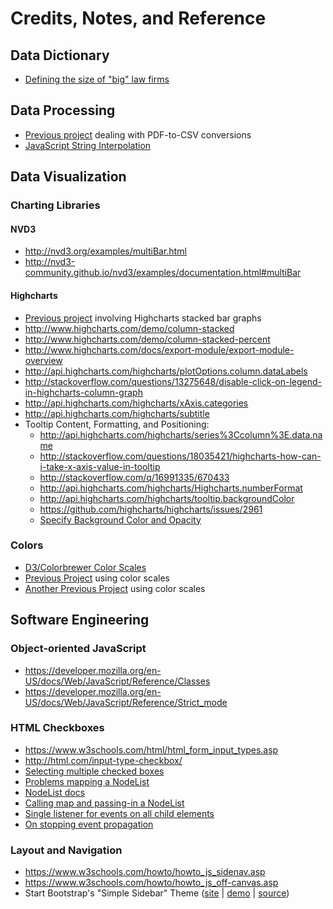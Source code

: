 # Credits, Notes, and Reference

## Data Dictionary

  + [Defining the size of "big" law firms](http://www.top-law-schools.com/introduction-to-biglaw.html)

## Data Processing

  + [Previous project](https://github.com/dwillis/state_legislatures/) dealing with PDF-to-CSV conversions
  + [JavaScript String Interpolation](http://stackoverflow.com/questions/1408289/how-can-i-do-string-interpolation-in-javascript)

## Data Visualization

### Charting Libraries

#### NVD3

  + http://nvd3.org/examples/multiBar.html
  + http://nvd3-community.github.io/nvd3/examples/documentation.html#multiBar

#### Highcharts

  + [Previous project](https://github.com/data-creative/us-gov-greenhouse-gas-emissions/blob/master/emissions.html) involving Highcharts stacked bar graphs
  + http://www.highcharts.com/demo/column-stacked
  + http://www.highcharts.com/demo/column-stacked-percent
  + http://www.highcharts.com/docs/export-module/export-module-overview
  + http://api.highcharts.com/highcharts/plotOptions.column.dataLabels
  + http://stackoverflow.com/questions/13275648/disable-click-on-legend-in-highcharts-column-graph
  + http://api.highcharts.com/highcharts/xAxis.categories
  + http://api.highcharts.com/highcharts/subtitle
  + Tooltip Content, Formatting, and Positioning:
    + http://api.highcharts.com/highcharts/series%3Ccolumn%3E.data.name
    + http://stackoverflow.com/questions/18035421/highcharts-how-can-i-take-x-axis-value-in-tooltip
    + http://stackoverflow.com/q/16991335/670433
    + http://api.highcharts.com/highcharts/Highcharts.numberFormat
    + http://api.highcharts.com/highcharts/tooltip.backgroundColor
    + https://github.com/highcharts/highcharts/issues/2961
    + [Specify Background Color and Opacity](http://jsfiddle.net/highcharts/9vrYL/)

### Colors

  + [D3/Colorbrewer Color Scales](https://bl.ocks.org/mbostock/5577023)
  + [Previous Project](https://github.com/data-creative/us-income-and-affordability/blob/master/index.html) using color scales
  + [Another Previous Project](https://github.com/data-creative/us-state-legislature-compositions/blob/master/index.html) using color scales

## Software Engineering

### Object-oriented JavaScript

  + https://developer.mozilla.org/en-US/docs/Web/JavaScript/Reference/Classes
  + https://developer.mozilla.org/en-US/docs/Web/JavaScript/Reference/Strict_mode

### HTML Checkboxes

  + https://www.w3schools.com/html/html_form_input_types.asp
  + http://html.com/input-type-checkbox/
  + [Selecting multiple checked boxes](http://stackoverflow.com/questions/20068487/getting-multiple-selected-checkbox-values-in-a-string-in-javascript-and-php)
  + [Problems mapping a NodeList](http://stackoverflow.com/questions/13433799/why-doesnt-nodelist-have-foreach)
  + [NodeList docs](https://developer.mozilla.org/en-US/docs/Web/API/NodeList)
  + [Calling map and passing-in a NodeList](https://tiffanybbrown.com/2012/10/16/iterating-and-applying-functions-to-nodelists-with-map-and-foreach/)
  + [Single listener for events on all child elements](https://www.kirupa.com/html5/handling_events_for_many_elements.htm)
  + [On stopping event propagation](https://css-tricks.com/dangers-stopping-event-propagation/)

### Layout and Navigation

  + https://www.w3schools.com/howto/howto_js_sidenav.asp
  + https://www.w3schools.com/howto/howto_js_off-canvas.asp
  + Start Bootstrap's "Simple Sidebar" Theme ([site](https://startbootstrap.com/template-overviews/simple-sidebar/) | [demo](https://blackrockdigital.github.io/startbootstrap-simple-sidebar/) | [source](https://github.com/BlackrockDigital/startbootstrap-simple-sidebar))
